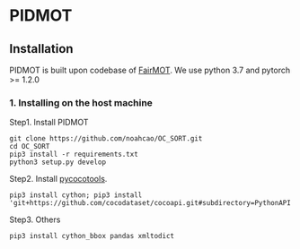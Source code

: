 # PIDMOT

## Installation
PIDMOT is built upon codebase of [FairMOT](https://github.com/ifzhang/FairMOT). We use python 3.7 and pytorch >= 1.2.0

### 1. Installing on the host machine
Step1. Install PIDMOT
```shell
git clone https://github.com/noahcao/OC_SORT.git
cd OC_SORT
pip3 install -r requirements.txt
python3 setup.py develop
```

Step2. Install [pycocotools](https://github.com/cocodataset/cocoapi).

```shell
pip3 install cython; pip3 install 'git+https://github.com/cocodataset/cocoapi.git#subdirectory=PythonAPI'
```

Step3. Others
```shell
pip3 install cython_bbox pandas xmltodict
```

